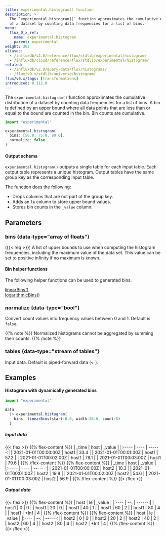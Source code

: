 ```yaml
---
title: experimental.histogram() function
description: >
  The `experimental.histogram()` function approximates the cumulative distribution
  of a dataset by counting data frequencies for a list of bins.
menu:
  flux_0_x_ref:
    name: experimental.histogram
    parent: experimental
weight: 302
aliases:
  - /influxdb/v2.0/reference/flux/stdlib/experimental/histogram/
  - /influxdb/cloud/reference/flux/stdlib/experimental/histogram/
related:
  - /influxdb/v2.0/query-data/flux/histograms/
  - /flux/v0.x/stdlib/universe/histogram/
flux/v0.x/tags: [transformations]
introduced: 0.112.0
---
```


The `experimental.histogram()` function approximates the cumulative distribution
of a dataset by counting data frequencies for a list of bins.
A bin is defined by an upper bound where all data points that are less than or
equal to the bound are counted in the bin.
Bin counts are cumulative.

```js
import "experimental"

experimental.histogram(
  bins: [50.0, 75.0, 90.0],
  normalize: false
)
```

#### Output schema
`experimental.histogram()` outputs a single table for each input table.
Each output table represents a unique histogram.
Output tables have the same group key as the corresponding input table.

The function does the following:

- Drops columns that are not part of the group key.
- Adds an `le` column to store upper bound values.
- Stores bin counts in the `_value` column.

## Parameters

### bins {data-type="array of floats"}
({{< req >}})
A list of upper bounds to use when computing the histogram frequencies, including the maximum value of the data set.
This value can be set to positive infinity if no maximum is known.

#### Bin helper functions
The following helper functions can be used to generated bins.

[linearBins()](/flux/v0.x/stdlib/universe/linearbins)  
[logarithmicBins()](/flux/v0.x/stdlib/universe/logarithmicbins)

### normalize {data-type="bool"}
Convert count values into frequency values between 0 and 1.
Default is `false`.

{{% note %}}
Normalized histograms cannot be aggregated by summing their counts.
{{% /note %}}

### tables {data-type="stream of tables"}
Input data.
Default is piped-forward data (`<-`).

## Examples

#### Histogram with dynamically generated bins
```js
import "experimental"

data
  |> experimental.histogram(
    bins: linearBins(start:0.0, width:20.0, count:5)
  )
```

##### Input data
{{< flex >}}
{{% flex-content %}}
| _time                | host  | _value |
|:-----                |:----  | ------:|
| 2021-01-01T00:00:00Z | host1 | 33.4   |
| 2021-01-01T00:01:00Z | host1 | 57.2   |
| 2021-01-01T00:02:00Z | host1 | 78.1   |
| 2021-01-01T00:03:00Z | host1 | 79.6   |
{{% /flex-content %}}
{{% flex-content %}}
| _time                | host  | _value |
|:-----                |:----  | ------:|
| 2021-01-01T00:00:00Z | host2 | 10.3   |
| 2021-01-01T00:01:00Z | host2 | 19.8   |
| 2021-01-01T00:02:00Z | host2 | 54.6   |
| 2021-01-01T00:03:00Z | host2 | 56.9   |
{{% /flex-content %}}
{{< /flex >}}

##### Output data
{{< flex >}}
{{% flex-content %}}
| host  | le   | _value |
|:----  | --:  | ------:|
| host1 | 0    | 0      |
| host1 | 20   | 0      |
| host1 | 40   | 1      |
| host1 | 60   | 2      |
| host1 | 80   | 4      |
| host1 | +Inf | 4      |
{{% /flex-content %}}
{{% flex-content %}}
| host  | le   | _value |
|:----  | --:  | ------:|
| host2 | 0    | 0      |
| host2 | 20   | 2      |
| host2 | 40   | 2      |
| host2 | 60   | 4      |
| host2 | 80   | 4      |
| host2 | +Inf | 4      |
{{% /flex-content %}}
{{< /flex >}}
